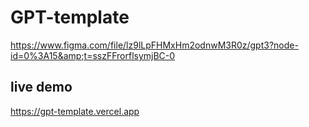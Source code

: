 # GPT-template
https://www.figma.com/file/lz9lLpFHMxHm2odnwM3R0z/gpt3?node-id=0%3A15&amp;t=sszFFrorflsymjBC-0

## live demo
https://gpt-template.vercel.app
